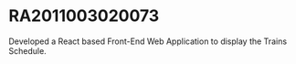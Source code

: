 # RA2011003020073
Developed a React based Front-End Web Application to display the Trains Schedule.
